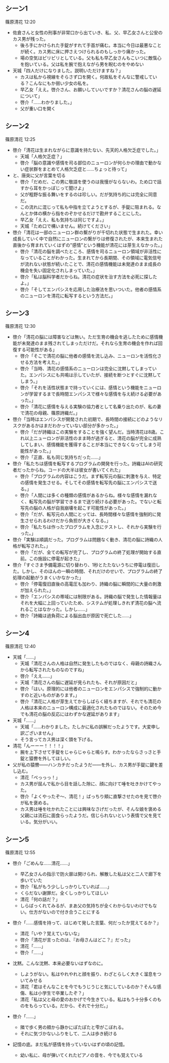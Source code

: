 ## シーン1
篠原清花 12:20

- 佐倉さんと女性の刑事が非常口から出ていき、私、父、早乙女さんと公安のカス男が残った。
    - 後ろ手にかけられた手錠がすれて手首が痛む。本当に今日は最悪なことが続く。カス男に床に押さえつけられるのもしっかり痛かった。
    - 場の空気はピリピリとしている。父も私も早乙女さんもこいつに敵愾心を抱いている。父は私を腕で抱えながら男を睨むのをやめない
- 天城「四人だけになりました。説明いただけますね？」
    - カスは私から視線をそらさず口を開く。何故私をそんなに警戒している？こんなにもか弱い少女の私を。
    - 早乙女「ええ。啓介さん、お願いしていいですか？清花さんの脳の遅延について」
    - 啓介「……わかりました。」
    - 父が重い口を開く


## シーン2
篠原清花 12:25

- 啓介「清花は生まれながらに意識を持たない、先天的人格欠乏症でした。」
    - 天城「人格欠乏症？」
    - 啓介「脳の意識や感情を司る部位のニューロンが何らかの理由で動かない症状群をまとめて人格欠乏症と……ちょっと待って」
- と、唐突に父が言葉を切る
    -  啓介「だめだ、この男に敬語を使うのは我慢がならないわ。ため口で話すから耳をかっぽじって聞けよ」
    - 父が粗野な振る舞いをするのは珍しい。だが気持ち的には完全に同意だ。
    - この流れに混じって私も中指を立てようとするが、手錠に阻まれる。なんとか体の横から指をのぞかせるだけで勘弁することにした。
    - 早乙女「ええ、私も気持ちは同じですよ。」
    - 天城「ため口で構いません。続けてください」
- 啓介「清花は一部のニューロン群の繋がりが千切れた状態で生まれた。幸い成長していく中で自然にニューロンの繋がりは修復されたが、本来生まれた直後から育まれていくはずの"感情"という機能が清花には芽生えなかった。」
    - 啓介「清花の脳を調べたところ、感情を司るニューロン領域が非活性になっていることがわかった。生まれてから長期間、その領域に電気信号が流れない状態が続いたことで、清花の感情機能は未発達のまま成長の機会を失い固定化されしまっていた。」
    - 啓介「私は脳科学者だからね。清花の症状を治す方法を必死に探したよ。」
    - 啓介「そしてエンパシスを応用した治療法を思いついた。他者の感情系のニューロンを清花に転写するという方法だ。」

## シーン3
篠原清花 12:30

- 啓介「清花の脳には障害などは無い。ただ生育の機会を逃したために感情機能が未発達のまま残されてしまっただけだ。それなら生育の機会を作れば回復する可能性がある」
    - 啓介「そこで清花の脳に他者の感情を流し込み、ニューロンを活性化させる方法を考えた。」
    - 啓介「当時、清花の感情系のニューロンは完全に沈黙してしまっていた。エンパシスにも共鳴は示していたが、接続を断つとすぐに沈黙してしまう。」
    - 啓介「それを活性状態まで持っていくには、感情という機能をニューロンが学習するまで長時間エンパシスで様々な感情を与え続ける必要があった。」
    - 啓介「清花に感情を与える実験の協力者として名乗り出たのが、私の妻で清花の母親、篠原詩織だ。」
- 啓介「当時はエンパシスが開発された初期で、長時間の接続にどのようなリスクがあるかはまだわかっていない部分が多かった。」
    - 啓介「だが詩織はこの実験をすることを強く望んだ。当時清花は8歳。これ以上ニューロンが非活性のまま時が過ぎると、清花の脳が完全に成熟してしまい、感情機能を獲得することが本当にできなくなってしまう可能性があった。」
    - 啓介「正直、私も同じ気持ちだった……」
- 啓介「私たちは感情を転写するプログラムの開発を行った。詩織はAIの研究者だったからね。コードの大半は彼女が書いてくれた」
    - 啓介「プログラムの内容はこうだ。まず転写元の脳に刺激を与え、特定の感情を発生させる。そしてその感情を転写先の脳にエンパシスで送る。」
    - 啓介「人間には多くの種類の感情があるからね。様々な感情を漏れなく、転写先の脳が学習できるまで送り続ける必要があった。でないと転写先の脳の人格が自我崩壊を起こす可能性があった。」
    - 啓介「だが、転写元の人間にとっては、長時間様々な感情を強制的に発生させられるわけだから負担が大きくなる。」
    - 啓介「私たちは作ったプログラムを入念にテストし、それから実験を行った。」
- 啓介「実験は順調だった。プログラムは問題なく動き、清花の脳に詩織の人格が転写された。」
    - 啓介「だが、全ての転写が完了し、プログラムの終了処理が開始する直前。この施設に停電が起きた」
- 啓介「すぐさま予備電源に切り替わり、1秒とたたないうちに停電は復旧した。しかし、そのほんの一瞬の時間、それだけのせいで、プログラムの終了処理の起動がうまくいかなかった」
    - 啓介「停電復旧直後の高電圧も加わり、詩織の脳に瞬間的に大量の刺激が加えられた。」
    - 啓介「エンパシスの帯域には制限がある。詩織の脳で発生した情報量はそれを大幅に上回っていたため、システムが処理しきれず清花の脳へ流れることはなかった。しかし……」
    - 啓介「詩織は過負荷による脳出血が原因で死亡した……」


## シーン4
篠原清花 12:40

- 天城「……」
    - 天城「清花さんの人格は自然に発生したものではなく、母親の詩織さんから転写されたものなのですね」
    - 啓介「ええ……」
    - 天城「清花さんの脳に遅延が見られたも、それが原因だと」
    - 啓介「はい。原理的には他者のニューロンをエンパシスで強制的に動かすのと近いものがあります。」
    - 啓介「清花に人格が芽生えてからしばらく経ちますが、それでも清花の人格は本来のニューロン構成に最適化されたものではない。そのため今でも清花の脳の反応にはわずかな遅延があります」
- 天城「……」
    - 天城「……わかりました。たしかに私の誤解だったようです。大変申し訳ございません」
    - そう言ってカス男は深く頭を下げる。
- 清花「んーーー！！！！」
    - 腕を上下させて手錠をじゃらじゃらと鳴らす。わかったならさっさと手錠と猿轡を外してほしい。
- 父が私の猿轡――ハンカチだったようだ――を外し、カス男が手錠に鍵を差し込む。
    - 清花「ぺっっっ！」
    - カス男が屈んで私から目を話した隙に、顔に向けて唾を吐きかけてやった。
    - 啓介「よくやったぞ～、清花！」ばっちり頬に直撃させたのを見て啓介が私を褒める。
    - カス男は唾を吐かれたことには興味なさげだったが、そんな娘を褒める父親には流石に面食らったようだ。信じられないという表情で父を見ている。気分がいい。


## シーン5
篠原清花 12:55

- 啓介「ごめんな……清花……」
    - 早乙女さんの指示で防火扉は開けられ、解散した私は父と二人で廊下を歩いていた
    - 啓介「私がもう少ししっかりしていれば……」
    - くらだない謝罪だ。全くしっかりしてほしい
    - 清花「何の話だ？」
    - しらばっくれてみるが、まあ父の気持ちが全くわからないわけでもない。仕方がないので付き合うことにする
- 啓介「……感情を持って、はじめて発した言葉、何だったか覚えてるか？」
    - 清花「いや？覚えていないな」
    - 啓介「清花が言ったのは、『お母さんはどこ？』だった」
    - 清花「……」
    - 啓介「……」
- 沈黙。こんな沈黙、本来必要ないはずなのに。
    - しようがない。私はやれやれと顔を振り、わざとらしく大きく溜息をついてみせる
    - 清花「君はそんなことを今でもうじうじと気にしているのか？そんな感傷、私は小学生で卒業したぞ？」
    - 清花「私は父と母の愛のおかげで今生きている。私はもう十分多くのものをもらっている。だから、それで十分だ。」
- 啓介「……」
    - 隣で歩く男の頬から静かにぽたぽたと雫がこぼれる。
    - それに気づかないふりをして、二人は歩き続ける

- 記憶の底。まだ私が感情を持っていないはずの頃の記憶。
    - 幼い私に、母が弾いてくれたピアノの音を、今でも覚えている